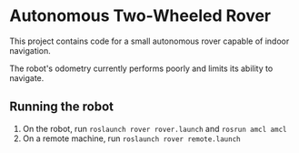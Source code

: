 Autonomous Two-Wheeled Rover
==============================
This project contains code for a small autonomous rover capable of indoor navigation.

The robot's odometry currently performs poorly and limits its ability to navigate. 

## Running the robot
1. On the robot, run `roslaunch rover rover.launch` and `rosrun amcl amcl`
2. On a remote machine, run `roslaunch rover remote.launch`
